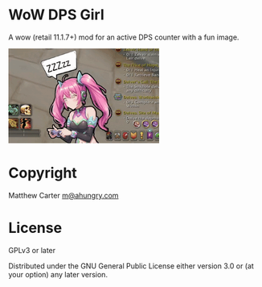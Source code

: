 # WoW DPS Girl

A wow (retail 11.1.7+) mod for an active DPS counter with a fun image.

![AhuCT](https://github.com/ahungry/WowDpsGirl/blob/master/wow-dps-girl-demo.gif)

# Copyright

Matthew Carter <m@ahungry.com>

# License

GPLv3 or later

Distributed under the GNU General Public License either version 3.0 or (at
your option) any later version.
